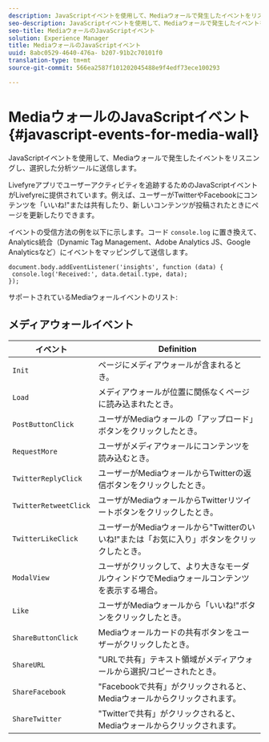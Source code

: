 ```yaml
---
description: JavaScriptイベントを使用して、Mediaウォールで発生したイベントをリスニングし、選択した分析ツールに送信します。
seo-description: JavaScriptイベントを使用して、Mediaウォールで発生したイベントをリスニングし、選択した分析ツールに送信します。
seo-title: MediaウォールのJavaScriptイベント
solution: Experience Manager
title: MediaウォールのJavaScriptイベント
uuid: 8abc0529-4640-476a- b207-91b2c70101f0
translation-type: tm+mt
source-git-commit: 566ea2587f101202045488e9f4edf73ece100293

---
```



# MediaウォールのJavaScriptイベント{#javascript-events-for-media-wall}

JavaScriptイベントを使用して、Mediaウォールで発生したイベントをリスニングし、選択した分析ツールに送信します。

Livefyreアプリでユーザーアクティビティを追跡するためのJavaScriptイベントがLivefyreに提供されています。例えば、ユーザーがTwitterやFacebookにコンテンツを「いいね!"または共有したり、新しいコンテンツが投稿されたときにページを更新したりできます。

イベントの受信方法の例を以下に示します。コード `console.log` に置き換えて、Analytics統合（Dynamic Tag Management、Adobe Analytics JS、Google Analyticsなど）にイベントをマッピングして送信します。

```
document.body.addEventListener('insights', function (data) { 
 console.log('Received:', data.detail.type, data); 
});
```

サポートされているMediaウォールイベントのリスト:

## メディアウォールイベント

| イベント | Definition |
|---|---|
| `Init` | ページにメディアウォールが含まれるとき。 |
| `Load` | メディアウォールが位置に関係なくページに読み込まれたとき。 |
| `PostButtonClick` | ユーザがMediaウォールの「アップロード」ボタンをクリックしたとき。 |
| `RequestMore` | ユーザがメディアウォールにコンテンツを読み込むとき。 |
| `TwitterReplyClick` | ユーザーがMediaウォールからTwitterの返信ボタンをクリックしたとき。 |
| `TwitterRetweetClick` | ユーザがMediaウォールからTwitterリツイートボタンをクリックしたとき。 |
| `TwitterLikeClick` | ユーザーがMediaウォールから"Twitterのいいね!"または「お気に入り」ボタンをクリックしたとき。 |
| `ModalView` | ユーザがクリックして、より大きなモーダルウィンドウでMediaウォールコンテンツを表示する場合。 |
| `Like` | ユーザがMediaウォールから「いいね!"ボタンをクリックしたとき。 |
| `ShareButtonClick` | Mediaウォールカードの共有ボタンをユーザーがクリックしたとき。 |
| `ShareURL` | "URLで共有」テキスト領域がメディアウォールから選択/コピーされたとき。 |
| `ShareFacebook` | "Facebookで共有」がクリックされると、Mediaウォールからクリックされます。 |
| `ShareTwitter` | "Twitterで共有」がクリックされると、Mediaウォールからクリックされます。 |
